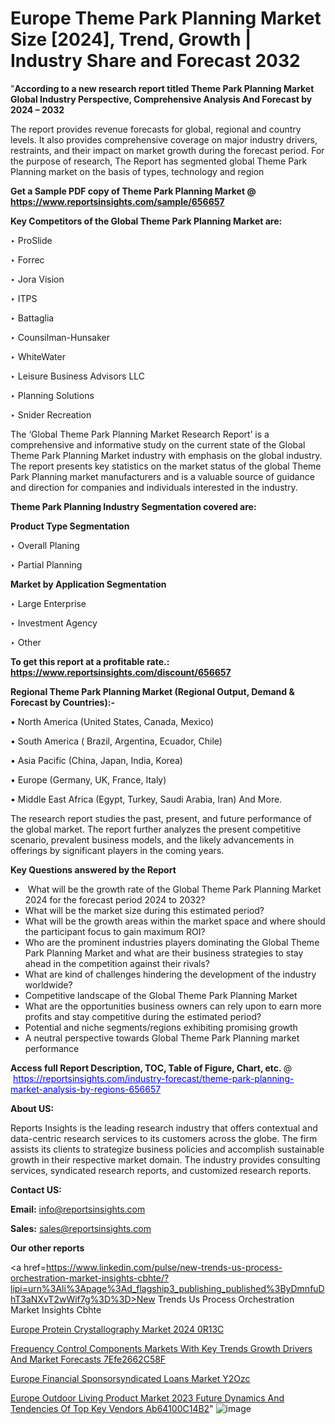 # Europe Theme Park Planning Market Size [2024], Trend, Growth | Industry Share and Forecast 2032

"<strong>According to a new research report titled Theme Park Planning Market Global Industry Perspective, Comprehensive Analysis And Forecast by 2024 – 2032</strong>

The report provides revenue forecasts for global, regional and country levels. It also provides comprehensive coverage on major industry drivers, restraints, and their impact on market growth during the forecast period. For the purpose of research, The Report has segmented global Theme Park Planning market on the basis of types, technology and region

<strong>Get a Sample PDF copy of Theme Park Planning Market </strong><strong>@<a href=https://www.reportsinsights.com/sample/656657 style=color:#0000ff;> https://www.reportsinsights.com/sample/656657</a></strong></font>

<strong>Key Competitors of the Global Theme Park Planning Market are:</strong>

‣ ProSlide

‣ Forrec

‣ Jora Vision

‣ ITPS

‣ Battaglia

‣ Counsilman-Hunsaker

‣ WhiteWater

‣ Leisure Business Advisors LLC

‣ Planning Solutions

‣ Snider Recreation

The ‘Global Theme Park Planning Market Research Report’ is a comprehensive and informative study on the current state of the Global Theme Park Planning Market industry with emphasis on the global industry. The report presents key statistics on the market status of the global Theme Park Planning market manufacturers and is a valuable source of guidance and direction for companies and individuals interested in the industry.

<strong>Theme Park Planning Industry Segmentation covered are:</strong>

<strong>Product Type Segmentation</strong>

‣ Overall Planing

‣ Partial Planning

<strong>Market by Application Segmentation</strong>

‣ Large Enterprise

‣ Investment Agency

‣ Other

<strong>To get this report at a profitable rate.: <a href=https://www.reportsinsights.com/discount/656657 style=color:#0000ff;>https://www.reportsinsights.com/discount/656657</a></strong></font>

<strong>Regional Theme Park Planning Market (Regional Output, Demand &amp; Forecast by Countries):-</strong>

• North America (United States, Canada, Mexico)

• South America ( Brazil, Argentina, Ecuador, Chile)

• Asia Pacific (China, Japan, India, Korea)

• Europe (Germany, UK, France, Italy)

• Middle East Africa (Egypt, Turkey, Saudi Arabia, Iran) And More.

The research report studies the past, present, and future performance of the global market. The report further analyzes the present competitive scenario, prevalent business models, and the likely advancements in offerings by significant players in the coming years.

<strong>Key Questions answered by the Report</strong>
<ul>
  <li> What will be the growth rate of the Global Theme Park Planning Market 2024 for the forecast period 2024 to 2032?</li>
  <li>What will be the market size during this estimated period?</li>
  <li>What will be the growth areas within the market space and where should the participant focus to gain maximum ROI?</li>
  <li>Who are the prominent industries players dominating the Global Theme Park Planning Market and what are their business strategies to stay ahead in the competition against their rivals?</li>
  <li>What are kind of challenges hindering the development of the industry worldwide?</li>
  <li>Competitive landscape of the Global Theme Park Planning Market</li>
  <li>What are the opportunities business owners can rely upon to earn more profits and stay competitive during the estimated period?</li>
  <li>Potential and niche segments/regions exhibiting promising growth</li>
  <li>A neutral perspective towards Global Theme Park Planning market performance</li>
</ul>
<strong>Access full Report Description, TOC, Table of Figure, Chart, etc. </strong>@  <a href=https://reportsinsights.com/industry-forecast/theme-park-planning-market-analysis-by-regions-656657 style=color:#0000ff;>https://reportsinsights.com/industry-forecast/theme-park-planning-market-analysis-by-regions-656657</a></font>

<strong><strong>About US</strong>:</strong>

Reports Insights is the leading research industry that offers contextual and data-centric research services to its customers across the globe. The firm assists its clients to strategize business policies and accomplish sustainable growth in their respective market domain. The industry provides consulting services, syndicated research reports, and customized research reports.

<strong>Contact US:</strong>

<p class=""""><b>Email:</b> <a href=mailto:info@reportsinsights.com>info@reportsinsights.com</a></p>
<p class=""""><b>Sales:</b> <a href=mailto:sales@reportsinsights.com>sales@reportsinsights.com</a></p>

<strong>Our other reports</strong>

<a href=https://www.linkedin.com/pulse/new-trends-us-process-orchestration-market-insights-cbhte/?lipi=urn%3Ali%3Apage%3Ad_flagship3_publishing_published%3ByDmnfuDhT3aNXvT2wWif7g%3D%3D>New Trends Us Process Orchestration Market Insights Cbhte</a>

<a href=https://www.linkedin.com/pulse/europe-protein-crystallography-market-2024-0r13c/>Europe Protein Crystallography Market 2024 0R13C</a>

<a href=https://medium.com/@anuragakarte041/frequency-control-components-markets-with-key-trends-growth-drivers-and-market-forecasts-7efe2662c58f>Frequency Control Components Markets With Key Trends Growth Drivers And Market Forecasts 7Efe2662C58F</a>

<a href=https://www.linkedin.com/pulse/europe-financial-sponsorsyndicated-loans-market-y2ozc/>Europe Financial Sponsorsyndicated Loans Market Y2Ozc</a>

<a href=https://medium.com/@reportinsights.ja/europe-outdoor-living-product-market-2023-future-dynamics-and-tendencies-of-top-key-vendors-ab64100c14b2>Europe Outdoor Living Product Market 2023 Future Dynamics And Tendencies Of Top Key Vendors Ab64100C14B2</a>"
![image](https://github.com/aakesh123242/RIMarket/assets/158431203/ae3bbf16-978c-43a8-86cf-444d85a65414)
